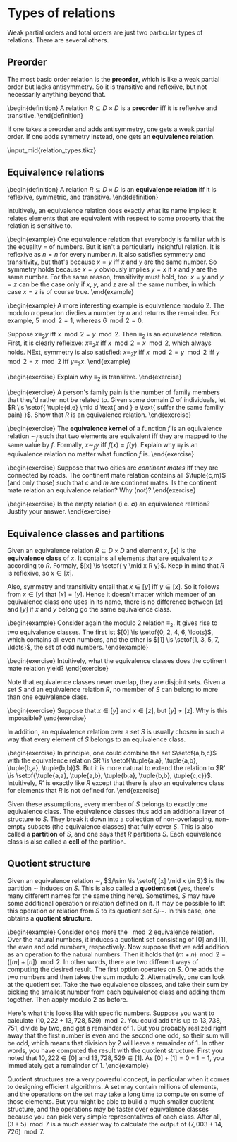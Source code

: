 # Types of relations

Weak partial orders and total orders are just two particular types of relations.
There are several others.

## Preorder

The most basic order relation is the **preorder**, which is like a weak partial order but lacks antisymmetry.
So it is transitive and reflexive, but not necessarily anything beyond that.

\begin{definition}
A relation $R \subseteq D \times D$ is a **preorder** iff it is reflexive and transitive. 
\end{definition}

If one takes a preorder and adds antisymmetry, one gets a weak partial order.
If one adds symmetry instead, one gets an **equivalence relation**.

\input_mid{relation_types.tikz}

## Equivalence relations

\begin{definition}
A relation $R \subseteq D \times D$ is an **equivalence relation** iff it is reflexive, symmetric, and transitive.
\end{definition}

Intuitively, an equivalence relation does exactly what its name implies: it relates elements that are equivalent with respect to some property that the relation is sensitive to.

\begin{example}
One equivalence relation that everybody is familiar with is the equality $=$ of numbers.
But it isn't a particularly insightful relation.
It is reflexive as $n = n$ for every number $n$.
It also satisfies symmetry and transitivity, but that's because $x = y$ iff $x$ and $y$ are the same number.
So symmetry holds because $x = y$ obviously implies $y = x$ if $x$ and $y$ are the same number.
For the same reason, transitivity must hold, too: $x = y$ and $y = z$ can be the case only if $x$, $y$, and $z$ are all the same number, in which case $x = z$ is of course true.
\end{example}

\begin{example}
A more interesting example is equivalence modulo $2$.
The modulo $n$ operation divdies a number by $n$ and returns the remainder.
For example, $5 \mod 2 = 1$, whereas $6 \mod 2 = 0$.


Suppose $x \equiv_2 y$ iff $x \mod 2 = y \mod 2$.
Then $\equiv_2$ is an equivalence relation.
First, it is clearly refleixve: $x \equiv_2 x$ iff $x \mod 2 = x \mod 2$, which always holds.
NExt, symmetry is also satisfied: $x \equiv_2 y$ iff $x \mod 2 = y \mod 2$ iff $y \mod 2 = x \mod 2$ iff $y \equiv_2 x$.
\end{example}

\begin{exercise}
Explain why $\equiv_2$ is transitive.
\end{exercise}

\begin{exercise}
A person's family pain is the number of family members that they'd rather not be related to.
Given some domain $D$ of individuals, let $R \is \setof{ \tuple{d,e} \mid d \text{ and } e \text{ suffer the same familiy pain} }$.
Show that $R$ is an equivalence relation.
\end{exercise}

\begin{exercise}
The **equivalence kernel** of a function $f$ is an equivalence relation $\sim_f$ such that two elements are equivalent iff they are mapped to the same value by $f$.
Formally, $x \sim_f y$ iff $f(x) = f(y)$.
Explain why $\equiv_f$ is an equivalence relation no matter what function $f$ is.
\end{exercise}

\begin{exercise}
Suppose that two cities are *continent mates* iff they are connected by roads.
The continent mate relation contains all $\tuple{c,m}$ (and only those) such that $c$ and $m$ are continent mates.
Is the continent mate relation an equivalence relation?
Why (not)?
\end{exercise}

\begin{exercise}
Is the empty relation (i.e. $\emptyset$) an equivalence relation?
Justify your answer.
\end{exercise}

## Equivalence classes and partitions

Given an equivalence relation $R \subseteq D \times D$ and element $x$, $[x]$ is the **equivalence class** of $x$.
It contains all elements that are equivalent to $x$ according to $R$.
Formaly, $[x] \is \setof{ y \mid x R y}$.
Keep in mind that $R$ is reflexive, so $x \in [x]$.

Also, symmetry and transitivity entail that $x \in [y]$ iff $y \in [x]$.
So it follows from $x \in [y]$ that $[x] = [y]$.
Hence it doesn't matter which member of an equivalence class one uses in its name, there is no difference between $[x]$ and $[y]$ if $x$ and $y$ belong go the same equivalence class.

\begin{example}
Consider again the modulo 2 relation $\equiv_2$.
It gives rise to two equivalence classes.
The first ist $[0] \is \setof{0, 2, 4, 6, \ldots}$, which contains all even numbers, and the other is $[1] \is \setof{1, 3, 5, 7, \ldots}$, the set of odd numbers.
\end{example}

\begin{exercise}
Intuitively, what the equivalence classes does the cotinent mate relation yield?
\end{exercise}

Note that equivalence classes never overlap, they are disjoint sets.
Given a set $S$ and an equivalence relation $R$, no member of $S$ can belong to more than one equivalence class.

\begin{exercise}
Suppose that $x \in [y]$ and $x \in [z]$, but $[y] \neq [z]$.
Why is this impossible?
\end{exercise}

In addition, an equivalence relation over a set $S$ is usually chosen in such a way that every element of $S$ belongs to an equivalence class.

\begin{exercise}
In principle, one could combine the set $\setof{a,b,c}$ with the equivalence relation $R \is \setof{\tuple{a,a}, \tuple{a,b}, \tuple{b,a}, \tuple{b,b}}$.
But it is more natural to extend the relation to $R' \is \setof{\tuple{a,a}, \tuple{a,b}, \tuple{b,a}, \tuple{b,b}, \tuple{c,c}}$.
Intuitively, $R'$ is exactly like $R$ except that there is also an equivalence class for elements that $R$ is not defined for.
\end{exercise}

Given these assumptions, every member of $S$ belongs to exactly one equivalence class.
The equivalence classes thus add an additional layer of structure to $S$.
They break it down into a collection of non-overlapping, non-empty subsets (the equivalence classes) that fully cover $S$.
This is also called a **partition** of $S$, and one says that $R$ partitions $S$.
Each equivalence class is also called a **cell** of the partition.

## Quotient structure

Given an equivalence relation $\sim$, $S/\sim \is \setof{ [x] \mid x \in S}$ is the partition $\sim$ induces on $S$.
This is also called a **quotient set** (yes, there's many different names for the same thing here).
Sometimes, $S$ may have some additional operation or relation defined on it.
It may be possible to lift this operation or relation from $S$ to its quotient set $S/\sim$.
In this case, one obtains a **quotient structure**.

\begin{example}
Consider once more the $\mod 2$ equivalence relation.
Over the natural numbers, it induces a quotient set consisting of $[0]$ and $[1]$, the even and odd numbers, respectively.
Now suppose that we add addition as an operation to the natural numbers.
Then it holds that $(m + n) \mod 2 = ([m] + [n]) \mod 2$.
In other words, there are two different ways of computing the desired result.
The first option operates on $S$.
One adds the two numbers and then takes the sum modulo 2.
Alternatively, one can look at the quotient set.
Take the two equivalence classes, and take their sum by picking the smallest number from each equivalence class and adding them together.
Then apply modulo 2 as before.


Here's what this looks like with specific numbers.
Suppose you want to calculate $(10,222 + 13,728,529) \mod 2$.
You could add this up to $13,738,751$, divide by two, and get a remainder of $1$.
But you probably realized right away that the first number is even and the second one odd, so their sum will be odd, which means that division by 2 will leave a remainder of $1$.
In other words, you have computed the result with the quotient structure.
First you noted that $10,222 \in [0]$ and $13,728,529 \in [1]$.
As $[0] + [1] = 0 + 1 = 1$, you immediately get a remainder of $1$.
\end{example}

Quotient structures are a very powerful concept, in particular when it comes to designing efficient algorithms.
A set may contain millions of elements, and the operations on the set may take a long time to compute on some of those elements.
But you might be able to build a much smaller quotient structure, and the operations may be faster over equivalence classes because you can pick very simple representatives of each class.
After all, $(3 + 5) \mod 7$ is a much easier way to calculate the output of $(7,003 + 14,726) \mod 7$.
